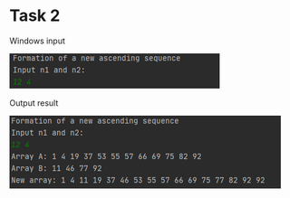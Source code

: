 Task 2
=====================

Windows input 

![](https://github.com/DzmitrySiarheyeu/Epam/blob/main/Second-chapter-of-the-course/One-dimensional%20arrays.%20Sorts/Task%202/img/1.PNG)

Output result

![](https://github.com/DzmitrySiarheyeu/Epam/blob/main/Second-chapter-of-the-course/One-dimensional%20arrays.%20Sorts/Task%202/img/2.PNG)
